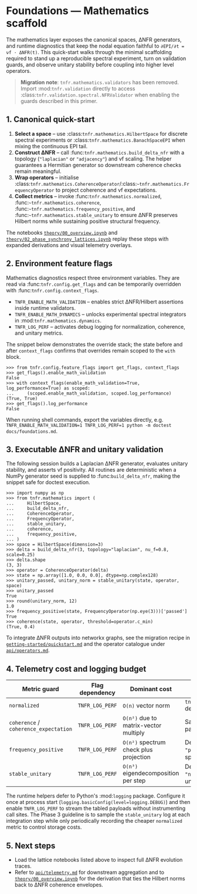 # Foundations — Mathematics scaffold

The mathematics layer exposes the canonical spaces, ΔNFR generators, and
runtime diagnostics that keep the nodal equation faithful to
``∂EPI/∂t = νf · ΔNFR(t)``.  This quick-start walks through the minimal
scaffolding required to stand up a reproducible spectral experiment, turn on
validation guards, and observe unitary stability before coupling into higher
level operators.

> **Migration note**: ``tnfr.mathematics.validators`` has been removed. Import
> :mod:`tnfr.validation` directly to access
> :class:`tnfr.validation.spectral.NFRValidator` when enabling the guards
> described in this primer.

## 1. Canonical quick-start

1. **Select a space** – use :class:`tnfr.mathematics.HilbertSpace` for discrete
   spectral experiments or :class:`tnfr.mathematics.BanachSpaceEPI` when mixing
   the continuous EPI tail.
2. **Construct ΔNFR** – call :func:`tnfr.mathematics.build_delta_nfr` with a
   topology (``"laplacian"`` or ``"adjacency"``) and νf scaling.  The helper
   guarantees a Hermitian generator so downstream coherence checks remain
   meaningful.
3. **Wrap operators** – initialise
   :class:`tnfr.mathematics.CoherenceOperator`/:class:`~tnfr.mathematics.FrequencyOperator`
   to project coherence and νf expectations.
4. **Collect metrics** – invoke
   :func:`tnfr.mathematics.normalized`, :func:`~tnfr.mathematics.coherence`,
   :func:`~tnfr.mathematics.frequency_positive`, and
   :func:`~tnfr.mathematics.stable_unitary` to ensure ΔNFR preserves Hilbert
   norms while sustaining positive structural frequency.

The notebooks
[`theory/00_overview.ipynb`](theory/00_overview.ipynb) and
[`theory/02_phase_synchrony_lattices.ipynb`](theory/02_phase_synchrony_lattices.ipynb)
replay these steps with expanded derivations and visual telemetry overlays.

## 2. Environment feature flags

Mathematics diagnostics respect three environment variables.  They are read via
:func:`tnfr.config.get_flags` and can be temporarily overridden with
:func:`tnfr.config.context_flags`.

* ``TNFR_ENABLE_MATH_VALIDATION`` – enables strict ΔNFR/Hilbert assertions
  inside runtime validators.
* ``TNFR_ENABLE_MATH_DYNAMICS`` – unlocks experimental spectral integrators
  in :mod:`tnfr.mathematics.dynamics`.
* ``TNFR_LOG_PERF`` – activates debug logging for normalization, coherence, and
  unitary metrics.

The snippet below demonstrates the override stack; the state before and after
``context_flags`` confirms that overrides remain scoped to the ``with`` block.

```pycon
>>> from tnfr.config.feature_flags import get_flags, context_flags
>>> get_flags().enable_math_validation
False
>>> with context_flags(enable_math_validation=True, log_performance=True) as scoped:
...     (scoped.enable_math_validation, scoped.log_performance)
(True, True)
>>> get_flags().log_performance
False

```

When running shell commands, export the variables directly, e.g.
``TNFR_ENABLE_MATH_VALIDATION=1 TNFR_LOG_PERF=1 python -m doctest docs/foundations.md``.

## 3. Executable ΔNFR and unitary validation

The following session builds a Laplacian ΔNFR generator, evaluates unitary
stability, and asserts νf positivity.  All routines are deterministic when a
NumPy generator seed is supplied to :func:`build_delta_nfr`, making the snippet
safe for doctest execution.

```pycon
>>> import numpy as np
>>> from tnfr.mathematics import (
...     HilbertSpace,
...     build_delta_nfr,
...     CoherenceOperator,
...     FrequencyOperator,
...     stable_unitary,
...     coherence,
...     frequency_positive,
... )
>>> space = HilbertSpace(dimension=3)
>>> delta = build_delta_nfr(3, topology="laplacian", nu_f=0.8, scale=0.25)
>>> delta.shape
(3, 3)
>>> operator = CoherenceOperator(delta)
>>> state = np.array([1.0, 0.0, 0.0], dtype=np.complex128)
>>> unitary_passed, unitary_norm = stable_unitary(state, operator, space)
>>> unitary_passed
True
>>> round(unitary_norm, 12)
1.0
>>> frequency_positive(state, FrequencyOperator(np.eye(3)))['passed']
True
>>> coherence(state, operator, threshold=operator.c_min)
(True, 0.4)

```

To integrate ΔNFR outputs into networkx graphs, see the migration recipe in
[`getting-started/quickstart.md`](getting-started/quickstart.md) and the
operator catalogue under [`api/operators.md`](api/operators.md).

## 4. Telemetry cost and logging budget

| Metric guard | Flag dependency | Dominant cost | Logging channel |
| --- | --- | --- | --- |
| ``normalized`` | ``TNFR_LOG_PERF`` | ``O(n)`` vector norm | ``tnfr.mathematics.runtime`` debug record |
| ``coherence`` / ``coherence_expectation`` | ``TNFR_LOG_PERF`` | ``O(n²)`` due to matrix-vector multiply | Same channel with payload ``{"threshold": …}`` |
| ``frequency_positive`` | ``TNFR_LOG_PERF`` | ``O(n²)`` spectrum check plus projection | Debug message includes ``"projection_passed"`` and spectrum extrema |
| ``stable_unitary`` | ``TNFR_LOG_PERF`` | ``O(n³)`` eigendecomposition per step | Debug payload logs ``"norm_after"`` for ΔNFR unitary audits |

The runtime helpers defer to Python's :mod:`logging` package.  Configure it once
at process start (``logging.basicConfig(level=logging.DEBUG)``) and then enable
``TNFR_LOG_PERF`` to stream the tabled payloads without instrumenting call sites.
The Phase 3 guideline is to sample the ``stable_unitary`` log at each
integration step while only periodically recording the cheaper ``normalized``
metric to control storage costs.

## 5. Next steps

* Load the lattice notebooks listed above to inspect full ΔNFR evolution
  traces.
* Refer to [`api/telemetry.md`](api/telemetry.md) for downstream aggregation and
  to [`theory/00_overview.ipynb`](theory/00_overview.ipynb) for the
  derivation that ties the Hilbert norms back to ΔNFR coherence envelopes.
